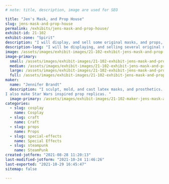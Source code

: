 ```yaml
---
# note: title, description, image are used for SEO

title: "Jen's Mask, and Prop House"
slug: jens-mask-and-prop-house
permalink: /exhibits/jens-mask-and-prop-house/
exhibit-id: 21-102
exhibit-zone: "Spirit"
description: "I will display, and sell some original masks, and props, as well have the original molds on hand. "
description-long: "I will be displaying, and selling several original masks, prosthetics, handmade costume accessories, and props, along with a few pieces from personal collection (not for sale) which include the original molds, and images of the original preloaded sculpts.  I will be actively building original props for sale on-site.  "
image: /assets/images/exhibit-images/21-102-exhibit-jens-mask-and-prop-house-photo-1630163362065-large.png
image-primary: 
  small: /assets/images/exhibit-images/21-102-exhibit-jens-mask-and-prop-house-photo-1630163362065-small.png
  medium: /assets/images/exhibit-images/21-102-exhibit-jens-mask-and-prop-house-photo-1630163362065-medium.png
  large: /assets/images/exhibit-images/21-102-exhibit-jens-mask-and-prop-house-photo-1630163362065-large.png
  full: /assets/images/exhibit-images/21-102-exhibit-jens-mask-and-prop-house-photo-1630163362065-full.png
maker: 
  name: "Jennifer Brandt"
  description: "I sculpt, mold, and cast latex masks, and prosthetics. I am also restoring a few pieces in my personal collection.
I also make Star Wars inspired prop replicas. "
  image-primary: /assets/images/exhibit-images/21-102-maker-jens-mask-and-prop-house-img-20210327-124839-medium.jpg
categories: 
  - slug: cosplay
    name: Cosplay
  - slug: craft
    name: Craft
  - slug: props
    name: Props
  - slug: special-effects
    name: Special Effects
  - slug: steampunk
    name: SteamPunk
created-jotform: "2021-08-28 11:20:13"
last-modified-jotform: "2021-10-24 11:46:26"
last-exported: "2021-10-29 16:45:47"
sitemap: false

---
```

